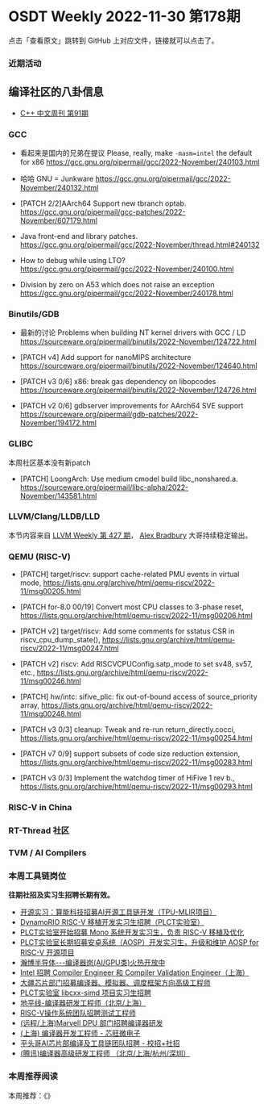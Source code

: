 # OSDT Weekly 2022-11-30 第178期

点击「查看原文」跳转到 GitHub 上对应文件，链接就可以点击了。

### 近期活动

## 编译社区的八卦信息

- [C++ 中文周刊 第91期](https://mp.weixin.qq.com/s/pUvxZmJEJUPKDiW1_1P1lw)

### GCC

- 看起来是国内的兄弟在提议
  Please, really, make `-masm=intel` the default for x86
  https://gcc.gnu.org/pipermail/gcc/2022-November/240103.html

- 哈哈 GNU = Junkware
  https://gcc.gnu.org/pipermail/gcc/2022-November/240132.html

- [PATCH 2/2]AArch64 Support new tbranch optab.
  https://gcc.gnu.org/pipermail/gcc-patches/2022-November/607179.html

- Java front-end and library patches.
  https://gcc.gnu.org/pipermail/gcc/2022-November/thread.html#240132

- How to debug while using LTO?
  https://gcc.gnu.org/pipermail/gcc/2022-November/240100.html

- Division by zero on A53 which does not raise an exception
  https://gcc.gnu.org/pipermail/gcc/2022-November/240178.html

### Binutils/GDB

- 最新的讨论 Problems when building NT kernel drivers with GCC / LD
  https://sourceware.org/pipermail/binutils/2022-November/124722.html

- [PATCH v4] Add support for nanoMIPS architecture
  https://sourceware.org/pipermail/binutils/2022-November/124640.html

- [PATCH v3 0/6] x86: break gas dependency on libopcodes
  https://sourceware.org/pipermail/binutils/2022-November/124726.html

- [PATCH v2 0/6] gdbserver improvements for AArch64 SVE support
  https://sourceware.org/pipermail/gdb-patches/2022-November/194172.html

### GLIBC

本周社区基本没有新patch
- [PATCH] LoongArch: Use medium cmodel build libc_nonshared.a.
  https://sourceware.org/pipermail/libc-alpha/2022-November/143581.html

### LLVM/Clang/LLDB/LLD

本节内容来自 [LLVM Weekly 第 427 期](http://llvmweekly.org/issue/427)，
[Alex Bradbury](https://www.linkedin.com/in/alex-bradbury/) 大哥持续稳定输出。

### QEMU (RISC-V)

- [PATCH] target/riscv: support cache-related PMU events in virtual mode,
  https://lists.gnu.org/archive/html/qemu-riscv/2022-11/msg00205.html

- [PATCH for-8.0 00/19] Convert most CPU classes to 3-phase reset,
  https://lists.gnu.org/archive/html/qemu-riscv/2022-11/msg00206.html

- [PATCH v2] target/riscv: Add some comments for sstatus CSR in riscv_cpu_dump_state(),
  https://lists.gnu.org/archive/html/qemu-riscv/2022-11/msg00247.html

- [PATCH v2] riscv: Add RISCVCPUConfig.satp_mode to set sv48, sv57, etc.,
  https://lists.gnu.org/archive/html/qemu-riscv/2022-11/msg00246.html

- [PATCH] hw/intc: sifive_plic: fix out-of-bound access of source_priority array,
  https://lists.gnu.org/archive/html/qemu-riscv/2022-11/msg00248.html

- [PATCH v3 0/3] cleanup: Tweak and re-run return_directly.cocci,
  https://lists.gnu.org/archive/html/qemu-riscv/2022-11/msg00254.html

- [PATCH v7 0/9] support subsets of code size reduction extension,
  https://lists.gnu.org/archive/html/qemu-riscv/2022-11/msg00283.html

- [PATCH v3 0/3] Implement the watchdog timer of HiFive 1 rev b.,
  https://lists.gnu.org/archive/html/qemu-riscv/2022-11/msg00293.html

### RISC-V in China

### RT-Thread 社区

### TVM / AI Compilers

### 本周工具链岗位

**往期社招及实习生招聘长期有效。**

- [开源实习：算能科技招募AI开源工具链开发（TPU-MLIR项目）](https://mp.weixin.qq.com/s/IBJh0ip4k11PzIMZecsWSw)
- [DynamoRIO RISC-V 移植开发实习生招聘（PLCT实验室）](https://mp.weixin.qq.com/s/J_5TjT6DOqeOXJXQI5VQxw)
- [PLCT实验室开始招募 Mono 系统开发实习生，负责 RISC-V 移植及优化](https://mp.weixin.qq.com/s/whEW7Hay1jIP1tBzIPay1A)
- [PLCT实验室长期招募安卓系统（AOSP）开发实习生，升级和维护 AOSP for RISC-V 开源项目](https://mp.weixin.qq.com/s/dJP2cEB1nex2inR5c-cJog)
- [瀚博半导体---编译器岗(AI/GPU类)火热开放中](https://mp.weixin.qq.com/s/8_KjZYa2Il4PglaGyBWk4Q)
- [Intel 招聘 Compiler Engineer 和 Compiler Validation Engineer（上海）](https://mp.weixin.qq.com/s/I3DWxXODNoLRr0kN2xMZLQ)
- [大疆芯片部门招募编译器、模拟器、调度框架方向高级工程师](https://mp.weixin.qq.com/s/Wn5NzAtUTwQNXKRvMVQWLA)
- [PLCT实验室 libcxx-simd 项目实习生招聘](https://mp.weixin.qq.com/s/EIVx5cY74GlodirySY97Qw)
- [地平线-编译器研发工程师（北京/上海）](https://mp.weixin.qq.com/s/MYObl7iWIbyrTz9hCmKWYA)
- [RISC-V操作系统团队招聘测试工程师](https://mp.weixin.qq.com/s/inLFS4pI1F74m_oJ2I7xjQ)
- [(远程/上海)Marvell DPU 部门招聘编译器研发](https://mp.weixin.qq.com/s/B6JjAhF3TZjezD1tjYHDaw)
- [(上海) 编译器开发工程师 - 芯旺微电子](https://mp.weixin.qq.com/s/nqe1-7qffnc0CaejYkpKyw)
- [平头哥AI芯片部编译及工具链团队招聘 - 校招+社招](https://mp.weixin.qq.com/s/kARbXtJotRPCNMrV-yOanA)
- [(腾讯)编译器高级研发工程师 （北京/上海/杭州/深圳）](https://mp.weixin.qq.com/s/DF-2qmHmpKZtJ1djHXM1Ug)

### 本周推荐阅读

本周推荐：《》
